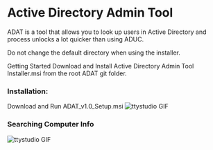 # Active Directory Admin Tool

ADAT is a tool that allows you to look up users in Active Directory and process unlocks a lot quicker than using ADUC.

Do not change the default directory when using the installer.

Getting Started
Download and Install Active Directory Admin Tool Installer.msi from the root ADAT git folder.

### Installation:
Download and Run ADAT_v1.0_Setup.msi
![ttystudio GIF](http://g.recordit.co/A9sF2bQqcQ.gif)

### Searching Computer Info
![ttystudio GIF](http://g.recordit.co/YRopDFuSlS.gif)
